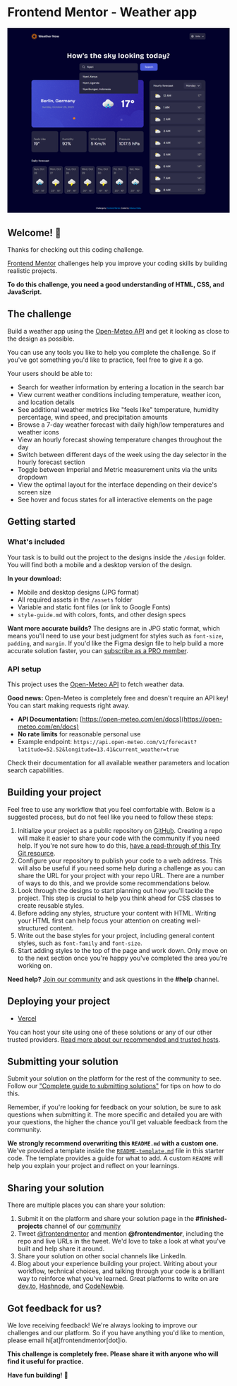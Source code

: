 # Frontend Mentor - Weather app

![Design preview for the Weather app coding challenge](./screenshot.png)

## Welcome! 👋

Thanks for checking out this coding challenge.

[Frontend Mentor](https://www.frontendmentor.io) challenges help you improve your coding skills by building realistic projects.

**To do this challenge, you need a good understanding of HTML, CSS, and JavaScript.**

## The challenge

Build a weather app using the [Open-Meteo API](https://open-meteo.com/) and get it looking as close to the design as possible.

You can use any tools you like to help you complete the challenge. So if you've got something you'd like to practice, feel free to give it a go.

Your users should be able to:

- Search for weather information by entering a location in the search bar
- View current weather conditions including temperature, weather icon, and location details
- See additional weather metrics like "feels like" temperature, humidity percentage, wind speed, and precipitation amounts
- Browse a 7-day weather forecast with daily high/low temperatures and weather icons
- View an hourly forecast showing temperature changes throughout the day
- Switch between different days of the week using the day selector in the hourly forecast section
- Toggle between Imperial and Metric measurement units via the units dropdown
- View the optimal layout for the interface depending on their device's screen size
- See hover and focus states for all interactive elements on the page

## Getting started

### What's included

Your task is to build out the project to the designs inside the `/design` folder. You will find both a mobile and a desktop version of the design.

**In your download:**
- Mobile and desktop designs (JPG format)
- All required assets in the `/assets` folder
- Variable and static font files (or link to Google Fonts)
- `style-guide.md` with colors, fonts, and other design specs

**Want more accurate builds?** The designs are in JPG static format, which means you'll need to use your best judgment for styles such as `font-size`, `padding`, and `margin`. If you'd like the Figma design file to help build a more accurate solution faster, you can [subscribe as a PRO member](https://www.frontendmentor.io/pro).

### API setup

This project uses the [Open-Meteo API](https://open-meteo.com/) to fetch weather data.

**Good news:** Open-Meteo is completely free and doesn't require an API key! You can start making requests right away.

- **API Documentation:** [https://open-meteo.com/en/docs](https://open-meteo.com/en/docs)
- **No rate limits** for reasonable personal use
- Example endpoint: `https://api.open-meteo.com/v1/forecast?latitude=52.52&longitude=13.41&current_weather=true`

Check their documentation for all available weather parameters and location search capabilities.

## Building your project

Feel free to use any workflow that you feel comfortable with. Below is a suggested process, but do not feel like you need to follow these steps:

1. Initialize your project as a public repository on [GitHub](https://github.com/). Creating a repo will make it easier to share your code with the community if you need help. If you're not sure how to do this, [have a read-through of this Try Git resource](https://try.github.io/).
2. Configure your repository to publish your code to a web address. This will also be useful if you need some help during a challenge as you can share the URL for your project with your repo URL. There are a number of ways to do this, and we provide some recommendations below.
3. Look through the designs to start planning out how you'll tackle the project. This step is crucial to help you think ahead for CSS classes to create reusable styles.
4. Before adding any styles, structure your content with HTML. Writing your HTML first can help focus your attention on creating well-structured content.
5. Write out the base styles for your project, including general content styles, such as `font-family` and `font-size`.
6. Start adding styles to the top of the page and work down. Only move on to the next section once you're happy you've completed the area you're working on.

**Need help?** [Join our community](https://www.frontendmentor.io/community) and ask questions in the **#help** channel.

## Deploying your project


- [Vercel](https://vercel.com/)


You can host your site using one of these solutions or any of our other trusted providers. [Read more about our recommended and trusted hosts](https://medium.com/frontend-mentor/frontend-mentor-trusted-hosting-providers-bf000dfebe).

## Submitting your solution

Submit your solution on the platform for the rest of the community to see. Follow our ["Complete guide to submitting solutions"](https://medium.com/frontend-mentor/a-complete-guide-to-submitting-solutions-on-frontend-mentor-ac6384162248) for tips on how to do this.

Remember, if you're looking for feedback on your solution, be sure to ask questions when submitting it. The more specific and detailed you are with your questions, the higher the chance you'll get valuable feedback from the community.

**We strongly recommend overwriting this `README.md` with a custom one.** We've provided a template inside the [`README-template.md`](./README-template.md) file in this starter code. The template provides a guide for what to add. A custom `README` will help you explain your project and reflect on your learnings.

## Sharing your solution

There are multiple places you can share your solution:

1. Submit it on the platform and share your solution page in the **#finished-projects** channel of our [community](https://www.frontendmentor.io/community)
2. Tweet [@frontendmentor](https://twitter.com/frontendmentor) and mention **@frontendmentor**, including the repo and live URLs in the tweet. We'd love to take a look at what you've built and help share it around.
3. Share your solution on other social channels like LinkedIn.
4. Blog about your experience building your project. Writing about your workflow, technical choices, and talking through your code is a brilliant way to reinforce what you've learned. Great platforms to write on are [dev.to](https://dev.to/), [Hashnode](https://hashnode.com/), and [CodeNewbie](https://community.codenewbie.org/).

## Got feedback for us?

We love receiving feedback! We're always looking to improve our challenges and our platform. So if you have anything you'd like to mention, please email hi[at]frontendmentor[dot]io.

**This challenge is completely free. Please share it with anyone who will find it useful for practice.**

**Have fun building!** 🚀
